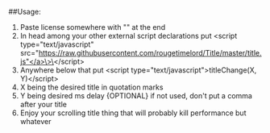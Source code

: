 ##Usage:
1. Paste license somewhere with "<!--" at the very beginning and "-->" at the end 
2. In head among your other external script declarations put \<script type="text/javascript" src="<a href="javascript:void(0)">https://raw.githubusercontent.com/rougetimelord/Title/master/title.js"</a>\>\</script\>
3. Anywhere below that put \<script type="text/javascript"\>titleChange(X, Y)\</script\>
  3. X being the desired title in quotation marks
  3. Y being desired ms delay {OPTIONAL} if not used, don't put a comma after your title
4. Enjoy your scrolling title thing that will probably kill performance but whatever
